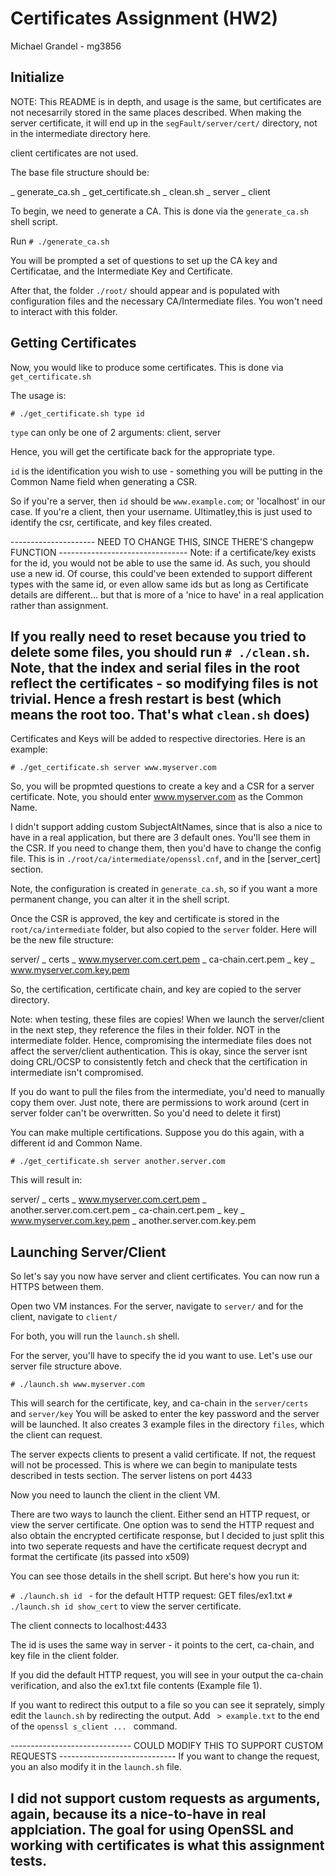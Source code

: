 # Certificates Assignment (HW2)
Michael Grandel - mg3856


## Initialize

NOTE: This README is in depth, and usage is the same, but certificates are not necesarrily stored in the
same places described. When making the server certificate, it will end up in the `segFault/server/cert/` directory,
not in the intermediate directory here.

client certificates are not used.


The base file structure should be:

\_ generate_ca.sh
\_ get_certificate.sh
\_ clean.sh
\_ server
\_ client


To begin, we need to generate a CA. This is done via the `generate_ca.sh` shell script.

Run `# ./generate_ca.sh `

You will be prompted a set of questions to set up the CA key and Certificatae, and 
the Intermediate Key and Certificate.

After that, the folder `./root/` should appear and is populated with configuration
files and the necessary CA/Intermediate files. You won't need to interact with this
folder.


## Getting Certificates

Now, you would like to produce some certificates. This is done via `get_certificate.sh`

The usage is:

`# ./get_certificate.sh type id `

`type` can only be one of 2 arguments: client, server

Hence, you will get the certificate back for the appropriate type.


`id` is the identification you wish to use - something you will be putting in the Common Name field when
generating a CSR.

So if you're a server, then `id` should be `www.example.com`; or 'localhost' in our case. 
If you're a client, then your username. Ultimatley,this is just used to identify the csr, certificate, and key files created.

--------------------- NEED TO CHANGE THIS, SINCE THERE'S changepw FUNCTION --------------------------------
Note: if a certificate/key exists for the id, you would not be able to use the same id. As such, you should 
use a new id. Of course, this could've been extended to support different types with the same id, or even
allow same ids but as long as Certificate details are different... but that is more of a 'nice to have' in a
real application rather than assignment. 

If you really need to reset because you tried to delete some files, you should run `# ./clean.sh`. 
Note, that the index and serial files in the root reflect the certificates - so modifying files
is not trivial. Hence a fresh restart is best (which means the root too. That's what `clean.sh` does)
----------------------------------------------------------------------------------------------------------

Certificates and Keys will be added to respective directories. Here is an example:

`# ./get_certificate.sh server www.myserver.com `

So, you will be propmted questions to create a key and a CSR for a server certificate.
Note, you should enter www.myserver.com as the Common Name.

I didn't support adding custom SubjectAltNames, since that is also a nice to have in a real application,
but there are 3 default ones. You'll see them in the CSR. If you need to change them, then you'd have to
change the config file. This is in `./root/ca/intermediate/openssl.cnf`, and in the [server_cert] section.

Note, the configuration is created in `generate_ca.sh`, so if you want a more permanent change, you can alter
it in the shell script.

Once the CSR is approved, the key and certificate is stored in the `root/ca/intermediate` folder, but also 
copied to the `server` folder. Here will be the new file structure:

server/
\_ certs
	\_ www.myserver.com.cert.pem
	\_ ca-chain.cert.pem
\_ key
	\_ www.myserver.com.key.pem

So, the certification, certificate chain, and key are copied to the server directory.

Note: when testing, these files are copies! When we launch the server/client in the next step, they reference the
files in their folder. NOT in the intermediate folder. Hence, compromising the intermediate files does not affect
the server/client authentication. This is okay, since the server isnt doing CRL/OCSP to consistently fetch and 
check that the certification in intermediate isn't compromised. 

If you do want to pull the files from the intermediate, you'd need to manually copy them over. Just note, there
are permissions to work around (cert in server folder can't be overwritten. So you'd need to delete it first)


You can make multiple certifications. Suppose you do this again, with a different id and Common Name.

 
`# ./get_certificate.sh server another.server.com `

This will result in:

server/
\_ certs
	\_ www.myserver.com.cert.pem
	\_ another.server.com.cert.pem
	\_ ca-chain.cert.pem
\_ key
	\_ www.myserver.com.key.pem
	\_ another.server.com.key.pem


## Launching Server/Client


So let's say you now have server and client certificates. You can now run a HTTPS between them.

Open two VM instances. For the server, navigate to `server/` and for the client, navigate to `client/`

For both, you will run the `launch.sh` shell.

For the server, you'll have to specify the id you want to use. Let's use our server file structure above.

`# ./launch.sh www.myserver.com`

This will search for the certificate, key, and ca-chain in the `server/certs` and `server/key` 
You will be asked to enter the key password and the server will be launched.
It also creates 3 example files in the directory `files`, which the client can request.

The server expects clients to present a valid certificate. If not, the request will not be processed.
This is where we can begin to manipulate tests described in tests section.
The server listens on port 4433

Now you need to launch the client in the client VM.

There are two ways to launch the client. Either send an HTTP request, or view the server certificate.
One option was to send the HTTP request and also obtain the encrypted certificate response, but I decided
to just split this into two seperate requests and have the certificate request decrypt and format the 
certificate (its passed into x509)

You can see those details in the shell script. But here's how you run it:

`# ./launch.sh id ` - for the default HTTP request: GET files/ex1.txt
`# ./launch.sh id show_cert` to view the server certificate.

The client connects to localhost:4433 

The id is uses the same way in server - it points to the cert, ca-chain, and key file in the client folder.

If you did the default HTTP request, you will see in your output the ca-chain verification, and also
the ex1.txt file contents (Example file 1).

If you want to redirect this output to a file so you can see it seprately, simply edit the `launch.sh`
by redirecting the output. Add ` > example.txt` to the end of the `openssl s_client ... ` command.

------------------------------ COULD MODIFY THIS TO SUPPORT CUSTOM REQUESTS -----------------------------
If you want to change the request, you an also modify it in the `launch.sh` file.

I did not support custom requests as arguments, again, because its a nice-to-have in real applciation. 
The goal for using OpenSSL and working with certificates is what this assignment tests.
---------------------------------------------------------------------------------------------------------
